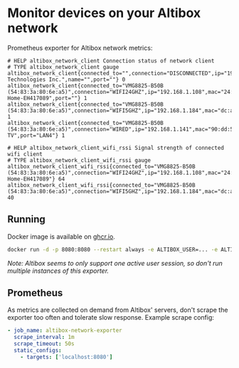# Monitor devices on your Altibox network

Prometheus exporter for Altibox network metrics:

```
# HELP altibox_network_client Connection status of network client
# TYPE altibox_network_client gauge
altibox_network_client{connected_to="",connection="DISCONNECTED",ip="192.168.1.142",mac="a0:02:dc:29:f1:ba",manufacturer="Amazon Technologies Inc.",name="",port=""} 0
altibox_network_client{connected_to="VMG8825-B50B (54:83:3a:80:6e:a5)",connection="WIFI24GHZ",ip="192.168.1.108",mac="24:6f:28:98:b4:0c",manufacturer="",name="Easee-Home-EH417089",port=""} 1
altibox_network_client{connected_to="VMG8825-B50B (54:83:3a:80:6e:a5)",connection="WIFI5GHZ",ip="192.168.1.184",mac="dc:a6:32:ca:7b:a3",manufacturer="",name="raspberrypi",port=""} 1
altibox_network_client{connected_to="VMG8825-B50B (54:83:3a:80:6e:a5)",connection="WIRED",ip="192.168.1.141",mac="90:dd:5d:cb:1f:2c",manufacturer="",name="Apple-TV",port="LAN4"} 1
```

```
# HELP altibox_network_client_wifi_rssi Signal strength of connected wifi client
# TYPE altibox_network_client_wifi_rssi gauge
altibox_network_client_wifi_rssi{connected_to="VMG8825-B50B (54:83:3a:80:6e:a5)",connection="WIFI24GHZ",ip="192.168.1.108",mac="24:6f:28:98:b4:0c",manufacturer="",name="Easee-Home-EH417089"} 64
altibox_network_client_wifi_rssi{connected_to="VMG8825-B50B (54:83:3a:80:6e:a5)",connection="WIFI5GHZ",ip="192.168.1.184",mac="dc:a6:32:ca:7b:a3",manufacturer="",name="raspberrypi"} 40
```

## Running

Docker image is available on [ghcr.io](https://github.com/terjesannum/altibox-network-exporter/pkgs/container/altibox-network-exporter).

```sh
docker run -d -p 8080:8080 --restart always -e ALTIBOX_USER=... -e ALTIBOX_PASSWORD=... ghcr.io/terjesannum/altibox-network-exporter:3
```

*Note: Altibox seems to only support one active user session, so don't run multiple instances of this exporter.*

## Prometheus

As metrics are collected on demand from Altibox' servers, don't scrape the exporter too often and tolerate slow response. Example scrape config:

```yaml
- job_name: altibox-network-exporter
  scrape_interval: 1m
  scrape_timeout: 50s
  static_configs:
    - targets: ['localhost:8080']
```
